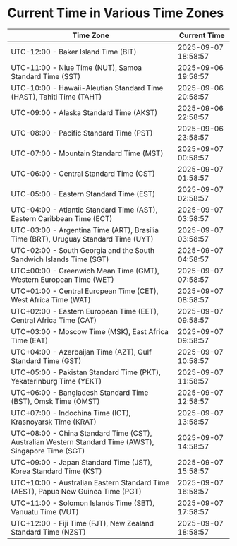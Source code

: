 # Current Time in Various Time Zones

| Time Zone | Current Time |
|-----------|--------------|
| UTC-12:00 - Baker Island Time (BIT) | 2025-09-07 18:58:57 |
| UTC-11:00 - Niue Time (NUT), Samoa Standard Time (SST) | 2025-09-06 19:58:57 |
| UTC-10:00 - Hawaii-Aleutian Standard Time (HAST), Tahiti Time (TAHT) | 2025-09-06 20:58:57 |
| UTC-09:00 - Alaska Standard Time (AKST) | 2025-09-06 22:58:57 |
| UTC-08:00 - Pacific Standard Time (PST) | 2025-09-06 23:58:57 |
| UTC-07:00 - Mountain Standard Time (MST) | 2025-09-07 00:58:57 |
| UTC-06:00 - Central Standard Time (CST) | 2025-09-07 01:58:57 |
| UTC-05:00 - Eastern Standard Time (EST) | 2025-09-07 02:58:57 |
| UTC-04:00 - Atlantic Standard Time (AST), Eastern Caribbean Time (ECT) | 2025-09-07 03:58:57 |
| UTC-03:00 - Argentina Time (ART), Brasília Time (BRT), Uruguay Standard Time (UYT) | 2025-09-07 03:58:57 |
| UTC-02:00 - South Georgia and the South Sandwich Islands Time (SGT) | 2025-09-07 04:58:57 |
| UTC±00:00 - Greenwich Mean Time (GMT), Western European Time (WET) | 2025-09-07 07:58:57 |
| UTC+01:00 - Central European Time (CET), West Africa Time (WAT) | 2025-09-07 08:58:57 |
| UTC+02:00 - Eastern European Time (EET), Central Africa Time (CAT) | 2025-09-07 09:58:57 |
| UTC+03:00 - Moscow Time (MSK), East Africa Time (EAT) | 2025-09-07 09:58:57 |
| UTC+04:00 - Azerbaijan Time (AZT), Gulf Standard Time (GST) | 2025-09-07 10:58:57 |
| UTC+05:00 - Pakistan Standard Time (PKT), Yekaterinburg Time (YEKT) | 2025-09-07 11:58:57 |
| UTC+06:00 - Bangladesh Standard Time (BST), Omsk Time (OMST) | 2025-09-07 12:58:57 |
| UTC+07:00 - Indochina Time (ICT), Krasnoyarsk Time (KRAT) | 2025-09-07 13:58:57 |
| UTC+08:00 - China Standard Time (CST), Australian Western Standard Time (AWST), Singapore Time (SGT) | 2025-09-07 14:58:57 |
| UTC+09:00 - Japan Standard Time (JST), Korea Standard Time (KST) | 2025-09-07 15:58:57 |
| UTC+10:00 - Australian Eastern Standard Time (AEST), Papua New Guinea Time (PGT) | 2025-09-07 16:58:57 |
| UTC+11:00 - Solomon Islands Time (SBT), Vanuatu Time (VUT) | 2025-09-07 17:58:57 |
| UTC+12:00 - Fiji Time (FJT), New Zealand Standard Time (NZST) | 2025-09-07 18:58:57 |
